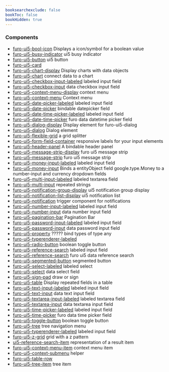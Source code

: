 ```yaml
---
booksearchexclude: false
bookToc: false
bookHidden: true
---
```


### Components

- [furo-ui5-bool-icon](furo-ui5-bool-icon.md) Displays a icon/symbol for a boolean value
- [furo-ui5-busy-indicator](furo-ui5-busy-indicator.md) ui5 busy indicator
- [furo-ui5-button](furo-ui5-button.md) ui5 button
- [furo-ui5-card](furo-ui5-card.md) 
- [furo-ui5-chart-display](furo-ui5-chart-display.md) Display charts with data objects
- [furo-ui5-chart](furo-ui5-chart.md) connect data to a chart
- [furo-ui5-checkbox-input-labeled](furo-ui5-checkbox-input-labeled.md) labeled input field
- [furo-ui5-checkbox-input](furo-ui5-checkbox-input.md) data checkbox input field
- [furo-ui5-context-menu-display](furo-ui5-context-menu-display.md) context menu
- [furo-ui5-context-menu](furo-ui5-context-menu.md) Context menu
- [furo-ui5-date-picker-labeled](furo-ui5-date-picker-labeled.md) labeled input field
- [furo-ui5-date-picker](furo-ui5-date-picker.md) bindable datepicker field
- [furo-ui5-date-time-picker-labeled](furo-ui5-date-time-picker-labeled.md) labeled input field
- [furo-ui5-date-time-picker](furo-ui5-date-time-picker.md) furo data datetime picker field
- [furo-ui5-dialog-display](furo-ui5-dialog-display.md) Display element for furo-ui5-dialog
- [furo-ui5-dialog](furo-ui5-dialog.md) Dialog element
- [furo-ui5-flexible-grid](furo-ui5-flexible-grid.md) a grid splitter
- [furo-ui5-form-field-container](furo-ui5-form-field-container.md) responsive labels for your input elements
- [furo-ui5-header-panel](furo-ui5-header-panel.md) A bindable header panel
- [furo-ui5-message-strip-display](furo-ui5-message-strip-display.md) furo ui5 message strip
- [furo-ui5-message-strip](furo-ui5-message-strip.md) furo ui5 message strip
- [furo-ui5-money-input-labeled](furo-ui5-money-input-labeled.md) labeled input field
- [furo-ui5-money-input](furo-ui5-money-input.md) Binds a entityObject field google.type.Money to a number-input and currency dropdown fields
- [furo-ui5-multi-input-labeled](furo-ui5-multi-input-labeled.md) labeled textarea field
- [furo-ui5-multi-input](furo-ui5-multi-input.md) repeated strings
- [furo-ui5-notification-group-display](furo-ui5-notification-group-display.md) ui5 notification group display
- [furo-ui5-notification-list-display](furo-ui5-notification-list-display.md) ui5 notification list
- [furo-ui5-notification](furo-ui5-notification.md) trigger component for notifications
- [furo-ui5-number-input-labeled](furo-ui5-number-input-labeled.md) labeled input field
- [furo-ui5-number-input](furo-ui5-number-input.md) data number input field
- [furo-ui5-pagination-bar](furo-ui5-pagination-bar.md) Pagination Bar
- [furo-ui5-password-input-labeled](furo-ui5-password-input-labeled.md) labeled input field
- [furo-ui5-password-input](furo-ui5-password-input.md) data password input field
- [furo-ui5-property](furo-ui5-property.md) ????? bind types of type any
- [furo-ui5-typerenderer-labeled](furo-ui5-typerenderer-labeled.md) 
- [furo-ui5-radio-button](furo-ui5-radio-button.md) boolean toggle button
- [furo-ui5-reference-search](furo-ui5-reference-search.md) labeled input field
- [furo-ui5-reference-search](furo-ui5-reference-search.md) furo ui5 data reference search
- [furo-ui5-segmented-button](furo-ui5-segmented-button.md) segmented button
- [furo-ui5-select-labeled](furo-ui5-select-labeled.md) labeled select
- [furo-ui5-select](furo-ui5-select.md) data select field
- [furo-ui5-sign-pad](furo-ui5-sign-pad.md) draw or sign
- [furo-ui5-table](furo-ui5-table.md) Display repeated fields in a table
- [furo-ui5-text-input-labeled](furo-ui5-text-input-labeled.md) labeled input field
- [furo-ui5-text-input](furo-ui5-text-input.md) data text input field
- [furo-ui5-textarea-input-labeled](furo-ui5-textarea-input-labeled.md) labeled textarea field
- [furo-ui5-textarea-input](furo-ui5-textarea-input.md) data textarea input field
- [furo-ui5-time-picker-labeled](furo-ui5-time-picker-labeled.md) labeled input field
- [furo-ui5-time-picker](furo-ui5-time-picker.md) furo data time picker field
- [furo-ui5-toggle-button](furo-ui5-toggle-button.md) boolean toggle button
- [furo-ui5-tree](furo-ui5-tree.md) tree navigation menu
- [furo-ui5-typerenderer-labeled](furo-ui5-typerenderer-labeled.md) labeled input field
- [furo-ui5-z-grid](furo-ui5-z-grid.md) grid with a z pattern
- [ui5-reference-search-item](ui5-reference-search-item.md) representation of a result item
- [furo-ui5-context-menu-item](furo-ui5-context-menu-item.md) context menu item
- [furo-ui5-context-submenu](furo-ui5-context-submenu.md) helper
- [furo-ui5-table-row](furo-ui5-table-row.md) 
- [furo-ui5-tree-item](furo-ui5-tree-item.md) tree item
